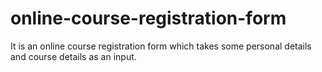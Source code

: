 # online-course-registration-form
It is an online course registration form which takes some personal details and course details as an input.
